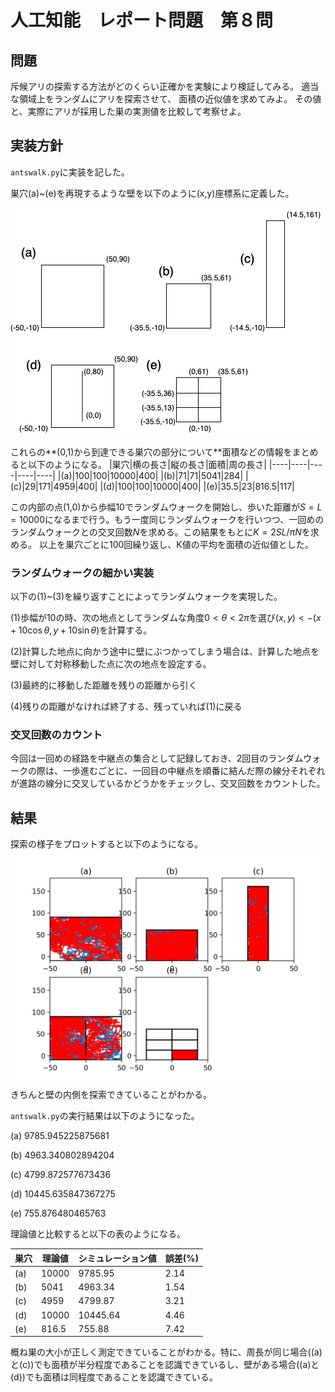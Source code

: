 # 人工知能　レポート問題　第８問
## 問題

斥候アリの探索する方法がどのくらい正確かを実験により検証してみる。
適当な領域上をランダムにアリを探索させて、 面積の近似値を求めてみよ。 その値と、実際にアリが採用した巣の実測値を比較して考察せよ。
## 実装方針

`antswalk.py`に実装を記した。

巣穴(a)~(e)を再現するような壁を以下のように(x,y)座標系に定義した。

![](./walls.png)

これらの**(0,1)から到達できる巣穴の部分について**面積などの情報をまとめると以下のようになる。
|巣穴|横の長さ|縦の長さ|面積|周の長さ|
|----|----|----|----|----|
|(a)|100|100|10000|400|
|(b)|71|71|5041|284|
|(c)|29|171|4959|400|
|(d)|100|100|10000|400|
|(e)|35.5|23|816.5|117|

この内部の点(1,0)から歩幅10でランダムウォークを開始し、歩いた距離が$S=L=10000$になるまで行う。もう一度同じランダムウォークを行いつつ、一回めのランダムウォークとの交叉回数$N$を求める。この結果をもとに$K=2SL/\pi N$を求める。
以上を巣穴ごとに100回繰り返し、K値の平均を面積の近似値とした。

### ランダムウォークの細かい実装
以下の(1)~(3)を繰り返すことによってランダムウォークを実現した。

(1)歩幅が10の時、次の地点としてランダムな角度$0<\theta<2\pi$を選び$(x,y)<-(x+10\cos\theta,y+10\sin\theta)$を計算する。

(2)計算した地点に向かう途中に壁にぶつかってしまう場合は、計算した地点を壁に対して対称移動した点に次の地点を設定する。

(3)最終的に移動した距離を残りの距離から引く

(4)残りの距離がなければ終了する、残っていれば(1)に戻る

### 交叉回数のカウント
今回は一回めの経路を中継点の集合として記録しておき、2回目のランダムウォークの際は、一歩進むごとに、一回目の中継点を順番に結んだ際の線分それぞれが進路の線分に交叉しているかどうかをチェックし、交叉回数をカウントした。
## 結果
探索の様子をプロットすると以下のようになる。
![](./antswalk.png)
きちんと壁の内側を探索できていることがわかる。

`antswalk.py`の実行結果は以下のようになった。

(a) 9785.945225875681

(b) 4963.340802894204

(c) 4799.872577673436

(d) 10445.635847367275

(e) 755.876480465763

理論値と比較すると以下の表のようになる。

|巣穴|理論値|シミュレーション値|誤差(%)|
|----|----|----|----|
|(a)|10000|9785.95|2.14|
|(b)|5041|4963.34|1.54|
|(c)|4959|4799.87|3.21|
|(d)|10000|10445.64|4.46|
|(e)|816.5|755.88|7.42|

概ね巣の大小が正しく測定できていることがわかる。特に、周長が同じ場合((a)と(c))でも面積が半分程度であることを認識できているし、壁がある場合((a)と(d))でも面積は同程度であることを認識できている。